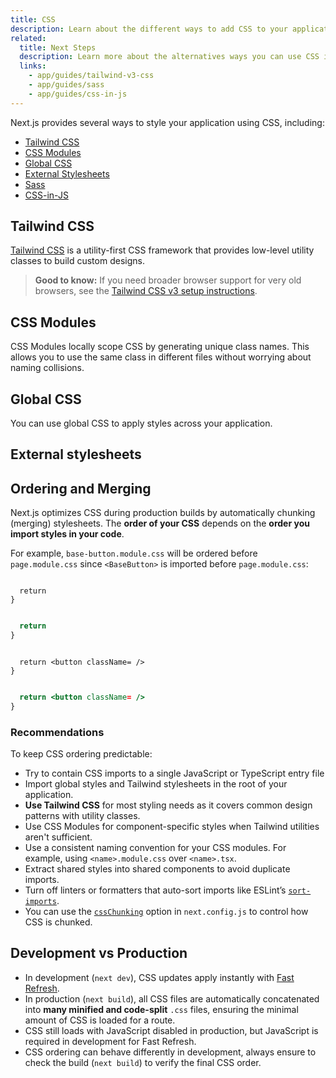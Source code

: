 ```yaml
---
title: CSS
description: Learn about the different ways to add CSS to your application, including Tailwind CSS, CSS Modules, Global CSS, and more.
related:
  title: Next Steps
  description: Learn more about the alternatives ways you can use CSS in your application.
  links:
    - app/guides/tailwind-v3-css
    - app/guides/sass
    - app/guides/css-in-js
---
```


Next.js provides several ways to style your application using CSS, including:

- [Tailwind CSS](#tailwind-css)
- [CSS Modules](#css-modules)
- [Global CSS](#global-css)
- [External Stylesheets](#external-stylesheets)
- [Sass](/docs/app/guides/sass)
- [CSS-in-JS](/docs/app/guides/css-in-js)

## Tailwind CSS

[Tailwind CSS](https://tailwindcss.com/) is a utility-first CSS framework that provides low-level utility classes to build custom designs.

> **Good to know:** If you need broader browser support for very old browsers, see the [Tailwind CSS v3 setup instructions](/docs/app/guides/tailwind-v3-css).

## CSS Modules

CSS Modules locally scope CSS by generating unique class names. This allows you to use the same class in different files without worrying about naming collisions.

## Global CSS

You can use global CSS to apply styles across your application.

## External stylesheets

## Ordering and Merging

Next.js optimizes CSS during production builds by automatically chunking (merging) stylesheets. The **order of your CSS** depends on the **order you import styles in your code**.

For example, `base-button.module.css` will be ordered before `page.module.css` since `<BaseButton>` is imported before `page.module.css`:

```tsx filename="page.tsx" switcher

  return 
}
```

```jsx filename="page.js" switcher

  return 
}
```

```tsx filename="base-button.tsx" switcher

  return <button className= />
}
```

```jsx filename="base-button.js" switcher

  return <button className= />
}
```

### Recommendations

To keep CSS ordering predictable:

- Try to contain CSS imports to a single JavaScript or TypeScript entry file
- Import global styles and Tailwind stylesheets in the root of your application.
- **Use Tailwind CSS** for most styling needs as it covers common design patterns with utility classes.
- Use CSS Modules for component-specific styles when Tailwind utilities aren't sufficient.
- Use a consistent naming convention for your CSS modules. For example, using `<name>.module.css` over `<name>.tsx`.
- Extract shared styles into shared components to avoid duplicate imports.
- Turn off linters or formatters that auto-sort imports like ESLint’s [`sort-imports`](https://eslint.org/docs/latest/rules/sort-imports).
- You can use the [`cssChunking`](/docs/app/api-reference/config/next-config-js/cssChunking) option in `next.config.js` to control how CSS is chunked.

## Development vs Production

- In development (`next dev`), CSS updates apply instantly with [Fast Refresh](/docs/architecture/fast-refresh).
- In production (`next build`), all CSS files are automatically concatenated into **many minified and code-split** `.css` files, ensuring the minimal amount of CSS is loaded for a route.
- CSS still loads with JavaScript disabled in production, but JavaScript is required in development for Fast Refresh.
- CSS ordering can behave differently in development, always ensure to check the build (`next build`) to verify the final CSS order.